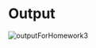 # Output 

![outputForHomework3](https://user-images.githubusercontent.com/49093196/117004748-16866600-acef-11eb-98a7-4423903224f0.jpg)
